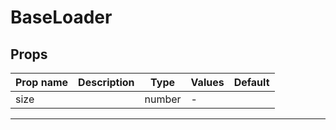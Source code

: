 # BaseLoader

## Props

| Prop name | Description | Type   | Values | Default |
| --------- | ----------- | ------ | ------ | ------- |
| size      |             | number | -      |         |

---
